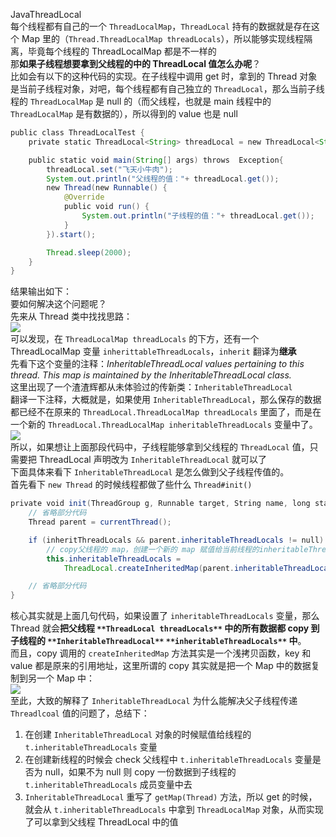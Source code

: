 JavaThreadLocal<br />每个线程都有自己的一个 `ThreadLocalMap`，`ThreadLocal` 持有的数据就是存在这个 Map 里的（`Thread.ThreadLocalMap threadLocals`），所以能够实现线程隔离，毕竟每个线程的 ThreadLocalMap 都是不一样的<br />那**如果子线程想要拿到父线程的中的 ThreadLocal 值怎么办呢**？<br />比如会有以下的这种代码的实现。在子线程中调用 get 时，拿到的 Thread 对象是当前子线程对象，对吧，每个线程都有自己独立的 `ThreadLocal`，那么当前子线程的 `ThreadLocalMap` 是 null 的（而父线程，也就是 main 线程中的 `ThreadLocalMap` 是有数据的），所以得到的 value 也是 null
```java
public class ThreadLocalTest {
    private static ThreadLocal<String> threadLocal = new ThreadLocal<String>();

    public static void main(String[] args) throws  Exception{
        threadLocal.set("飞天小牛肉");
        System.out.println("父线程的值："+ threadLocal.get());
        new Thread(new Runnable() {
            @Override
            public void run() {
                System.out.println("子线程的值："+ threadLocal.get());
            }
        }).start();

        Thread.sleep(2000);
    }
}
```
结果输出如下：<br />要如何解决这个问题呢？<br />先来从 Thread 类中找找思路：<br />![](https://cdn.nlark.com/yuque/0/2022/png/396745/1668430948118-e7cdabde-6434-4607-9a90-01cbe403e6f1.png#averageHue=%2327333a&clientId=uedf9e51d-ba23-4&from=paste&id=u7131234e&originHeight=1064&originWidth=863&originalType=url&ratio=1&rotation=0&showTitle=false&status=done&style=none&taskId=u370cc570-92aa-48ce-b104-9d3a0190626&title=)<br />可以发现，在 `ThreadLocalMap threadLocals` 的下方，还有一个 ThreadLocalMap 变量 `inherittableThreadLocals`，`inherit` 翻译为**继承**<br />先看下这个变量的注释：_InheritableThreadLocal values pertaining to this thread. This map is maintained by the InheritableThreadLocal class._<br />这里出现了一个渣渣辉都从未体验过的传新类：`InheritableThreadLocal`<br />翻译一下注释，大概就是，如果使用 `InheritableThreadLocal`，那么保存的数据都已经不在原来的 `ThreadLocal.ThreadLocalMap threadLocals` 里面了，而是在一个新的 `ThreadLocal.ThreadLocalMap inheritableThreadLocals` 变量中了。<br />![](https://cdn.nlark.com/yuque/0/2022/png/396745/1668430947989-a4716a8e-265c-4c2a-ab80-a41ad789b3d0.png#averageHue=%2327343a&clientId=uedf9e51d-ba23-4&from=paste&id=uba0b0fb7&originHeight=894&originWidth=1080&originalType=url&ratio=1&rotation=0&showTitle=false&status=done&style=none&taskId=u0dd4446e-a0ef-4984-ac87-8619ff201d8&title=)<br />所以，如果想让上面那段代码中，子线程能够拿到父线程的 `ThreadLocal` 值，只需要把 ThreadLocal 声明改为 `InheritableThreadLocal` 就可以了<br />下面具体来看下 `InheritableThreadLocal` 是怎么做到父子线程传值的。<br />首先看下 `new Thread` 的时候线程都做了些什么 `Thread#init()`
```java
private void init(ThreadGroup g, Runnable target, String name, long stackSize, AccessControlContext acc) {
    // 省略部分代码
    Thread parent = currentThread();

    if (inheritThreadLocals && parent.inheritableThreadLocals != null)
        // copy父线程的 map，创建一个新的 map 赋值给当前线程的inheritableThreadLocals
        this.inheritableThreadLocals =
            ThreadLocal.createInheritedMap(parent.inheritableThreadLocals);

    // 省略部分代码
}
```
核心其实就是上面几句代码，如果设置了 `inheritableThreadLocals` 变量，那么 Thread 就会**把父线程 **`**ThreadLocal threadLocals**`** 中的所有数据都 copy 到子线程的 **`**InheritableThreadLocal**`** **`**inheritableThreadLocals**`** 中**。<br />而且，copy 调用的 `createInheritedMap` 方法其实是一个浅拷贝函数，key 和 value 都是原来的引用地址，这里所谓的 copy 其实就是把一个 Map 中的数据复制到另一个 Map 中：<br />![](https://cdn.nlark.com/yuque/0/2022/png/396745/1668430948107-39f5214b-abb9-42c0-a1d7-c3f4c2518f54.png#averageHue=%2327343b&clientId=uedf9e51d-ba23-4&from=paste&id=u6fd2fd67&originHeight=950&originWidth=991&originalType=url&ratio=1&rotation=0&showTitle=false&status=done&style=none&taskId=u66f60527-5f48-4d21-9578-bd91aecdd5d&title=)<br />至此，大致的解释了 `InheritableThreadLocal` 为什么能解决父子线程传递 `Threadlcoal` 值的问题了，总结下：

1. 在创建 `InheritableThreadLocal` 对象的时候赋值给线程的 `t.inheritableThreadLocals` 变量
2. 在创建新线程的时候会 check 父线程中 `t.inheritableThreadLocals` 变量是否为 null，如果不为 null 则 copy 一份数据到子线程的 `t.inheritableThreadLocals` 成员变量中去
3. `InheritableThreadLocal` 重写了 `getMap(Thread)` 方法，所以 get 的时候，就会从 `t.inheritableThreadLocals` 中拿到 `ThreadLocalMap` 对象，从而实现了可以拿到父线程 ThreadLocal 中的值
